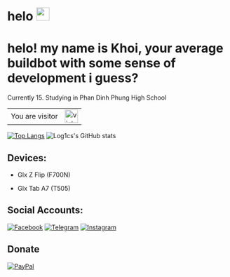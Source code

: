 
# helo <img src="https://raw.githubusercontent.com/MartinHeinz/MartinHeinz/master/wave.gif" width="30px">
# helo! my name is Khoi, your average buildbot with some sense of development i guess?

Currently 15. Studying in Phan Dinh Phung High School
<table>
  <tr>
    <td>You are visitor</td>
    <td><img src="https://profile-counter.glitch.me/Pewdeadcake/count.svg" alt="vistor count" height="30" /></td>
  </tr>
</table>


[![Top Langs](https://github-readme-stats.vercel.app/api/top-langs/?username=Pewdeadcake&theme=synthwave)](https://github.com/Pewdeadcake/github-readme-stats)
![Log1cs's GitHub stats](https://github-readme-stats.vercel.app/api?usernamePewdeadcake&show_icons=true&theme=synthwave)

## Devices:
- Glx Z Flip (F700N)

- Glx Tab A7 (T505)

## Social Accounts:
[![Facebook](https://img.shields.io/badge/Facebook-1877F2?style=for-the-badge&logo=facebook&logoColor=white)](https://www.facebook.com/WhoIsKhoi/)
[![Telegram](https://img.shields.io/badge/Telegram-0088cc?style=for-the-badge&logo=telegram&logoColor=ffffff)](https://t.me/deovui)
[![Instagram](https://img.shields.io/badge/Instagram-E4405F?style=for-the-badge&logo=instagram&logoColor=white)](https://www.instagram.com/khoithanthanh/)

## Donate
[![PayPal](https://img.shields.io/badge/PayPal-00457C?style=for-the-badge&logo=paypal&logoColor=white)](https://www.youtube.com/watch?v=drMs1ZGebIE)
